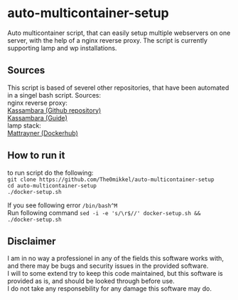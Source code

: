 # auto-multicontainer-setup
Auto multicontainer script, that can easily setup multiple webservers on one server, with the help of a nginx reverse proxy.
The script is currently supporting lamp and wp installations.

## Sources
This script is based of severel other repositories, that have been automated in a singel bash script.
Sources:<br>
nginx reverse proxy:<br>
[Kassambara (Github repository)](https://github.com/kassambara/nginx-multiple-https-websites-on-one-server)<br>
[Kassambara (Guide)](https://www.datanovia.com/en/lessons/how-host-multiple-https-websites-on-one-server/)<br>
lamp stack:<br>
[Mattrayner (Dockerhub)](https://hub.docker.com/r/mattrayner/lamp)<br>

## How to run it
to run script do the following:<br>
`git clone https://github.com/The0mikkel/auto-multicontainer-setup`<br>
`cd auto-multicontainer-setup`<br>
`./docker-setup.sh`<br>

If you see following error `/bin/bash^M`<br>
Run following command `sed -i -e 's/\r$//' docker-setup.sh && ./docker-setup.sh`<br>

## Disclaimer
I am in no way a professionel in any of the fields this software works with, and there may be bugs and security issues in the provided software.<br>
I will to some extend try to keep this code maintained, but this software is provided as is, and should be looked through before use.<br>
I do not take any responsebility for any damage this software may do.
